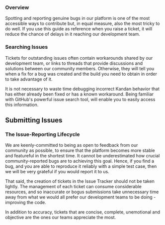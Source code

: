 ### Overview
Spotting and reporting genuine bugs in our platform is one of the most accessible ways to contribute but, in equal measure, also the most tricky to do well. If you use this guide as reference when you raise a ticket, it will reduce the chance of delays in it reaching our development team.

### Searching Issues
Tickets for outstanding issues often contain workarounds shared by our development team, or links to threads that provide discussions and solutions between our community members. Otherwise, they will tell you when a fix for a bug was created and the build you need to obtain in order to take advantage of it. 

It is not necessary to waste time debugging incorrect Kandan behavior that has either already been fixed or has a known workaround. Being familiar with GitHub's powerful issue search tool, will enable you to easily access this information.

## Submitting Issues
### The Issue-Reporting Lifecycle
We are keenly-committed to being as open to feedback from our community as possible, to ensure that the platform becomes more stable and featureful in the shortest time. It cannot be underestimated how crucial community-reported bugs are to achieving this goal. Hence, if you find a bug, and you are able to reproduce it reliably with a simple test case, then we will be very grateful if you would report it to us.

That said, the creation of tickets in the Issue Tracker should not be taken lightly. The management of each ticket can consume considerable resources, and so inaccurate or bogus submissions take unnecessary time away from what we would all prefer our development teams to be doing - improving the code.

In addition to accuracy, tickets that are concise, complete, unemotional and objective are the ones our teams appreciate the most. 


